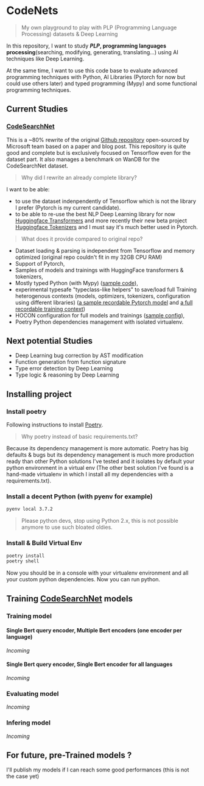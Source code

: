 # CodeNets

> My own playground to play with PLP (Programming Language Processing) datasets & Deep Learning

In this repository, I want to study **_PLP_, programming languages processing**(searching, modifying, generating, translating...) using AI techniques like Deep Learning.

At the same time, I want to use this code base to evaluate advanced programming techniques with Python, AI Libraries (Pytorch for now but could use others later) and typed programming (Mypy) and some functional programming techniques.

## Current Studies

### [CodeSearchNet](https://github.com/github/CodeSearchNet)

This is a ~80% rewrite of the original [Github repository](https://github.com/github/CodeSearchNet) open-sourced by Microsoft team based on a paper and blog post. This repository is quite good and complete but is exclusively focused on Tensorflow even for the dataset part. It also manages a benchmark on WanDB for the CodeSearchNet dataset.

> Why did I rewrite an already complete library?

I want to be able:

- to use the dataset indenpendently of Tensorflow which is not the library I prefer (Pytorch is my current candidate).
- to be able to re-use the best NLP Deep Learning library for now [Huggingface Transformers](https://github.com/huggingface/transformers) and more recently their new beta project [Huggingface Tokenizers](https://github.com/huggingface/tokenizers) and I must say it's much better used in Pytorch.

> What does it provide compared to original repo?

- Dataset loading & parsing is independent from Tensorflow and memory optimized (original repo couldn't fit in my 32GB CPU RAM)
- Support of Pytorch,
- Samples of models and trainings with HuggingFace transformers & tokenizers,
- Mostly typed Python (with Mypy) ([sample code](./codenets/codesearchnet/multi_branch_model.py)),
- experimental typesafe "typeclass-like helpers" to save/load full Training heterogenous contexts (models, optimizers, tokenizers, configuration using different libraries) ([a sample recordable Pytorch model](./codenets/codesearchnet/multi_branch_model.py#L31-L64) and [a full recordable training context](https://github.com/mandubian/codenets/blob/master/codenets/codesearchnet/multi_branch_model.py#L163-L265))
- HOCON configuration for full models and trainings ([sample config](./conf/default.conf)),
- Poetry Python dependencies management with isolated virtualenv.



## Next potential Studies

- Deep Learning bug correction by AST modification
- Function generation from function signature
- Type error detection by Deep Learning
- Type logic & reasoning by Deep Learning


## Installing project

### Install poetry

Following instructions to install [Poetry](https://python-poetry.org/docs/).

>Why poetry instead of basic requirements.txt?

Because its dependency management is more automatic. Poetry has big defaults & bugs but its dependency management is much more production ready than other Python solutions I've tested and it isolates by default your python environment in a virtual env (The other best solution I've found is a hand-made virtualenv in which I install all my dependencies with a requirements.txt).

### Install a decent Python (with pyenv for example)

```sh
pyenv local 3.7.2
```

> Please python devs, stop using Python 2.x, this is not possible anymore to use such bloated oldies.

### Install & Build Virtual Env

```sh
poetry install
poetry shell
```

Now you should be in a console with your virtualenv environment and all your custom python dependencies. Now you can run python.

## Training [CodeSearchNet](https://github.com/github/CodeSearchNet) models

### Training model

#### Single Bert query encoder, Multiple Bert encoders (one encoder per language)

_Incoming_

#### Single Bert query encoder, Single Bert encoder for all languages

_Incoming_

### Evaluating model

_Incoming_

### Infering model

_Incoming_

## For future, pre-Trained models ?

I'll publish my models if I can reach some good performances (this is not the case yet)
